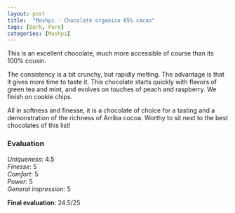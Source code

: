 ```yaml
---
layout: post
title:  "Mashpi - Chocolate organico 65% cacao"
tags: [Dark, Pure] 
categories: [Mashpi]
---
```


This is an excellent chocolate, much more accessible of course than its 100% cousin. 

The consistency is a bit crunchy, but rapidly melting. The advantage is that it gives more time to taste it.
This chocolate starts quickly with flavors of green tea and mint, and evolves on touches of peach and raspberry. We finish on cookie chips. 

All in softness and finesse, it is a chocolate of choice for a tasting and a demonstration of the richness of Arriba cocoa. Worthy to sit next to the best chocolates of this list!

### Evaluation

_Uniqueness_: 4.5  
_Finesse_: 5  
_Comfort_: 5  
_Power_: 5  
_General impression_: 5

**Final evaluation**: 24.5/25